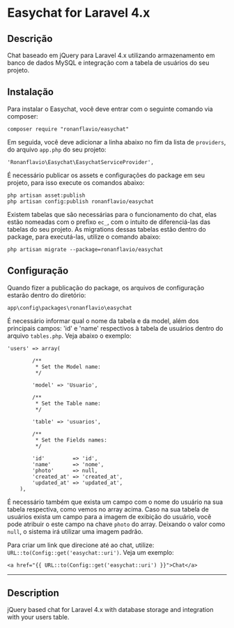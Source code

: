# Easychat for Laravel 4.x

## Descrição

Chat baseado em jQuery para Laravel 4.x utilizando armazenamento em banco de dados MySQL e integração com a tabela de usuários do seu projeto.

## Instalação

Para instalar o Easychat, você deve entrar com o seguinte comando via composer:

`composer require "ronanflavio/easychat"`

Em seguida, você deve adicionar a linha abaixo no fim da lista de `providers`, do arquivo `app.php` do seu projeto:

`'Ronanflavio\Easychat\EasychatServiceProvider',`

É necessário publicar os assets e configurações do package em seu projeto, para isso execute os comandos abaixo:

```
php artisan asset:publish
php artisan config:publish ronanflavio/easychat
```

Existem tabelas que são necessárias para o funcionamento do chat, elas estão nomeadas com o prefixo `ec_`, com o intuito de diferenciá-las das tabelas do seu projeto. As migrations dessas tabelas estão dentro do package, para executá-las, utilize o comando abaixo:

`php artisan migrate --package=ronanflavio/easychat`

## Configuração

Quando fizer a publicação do package, os arquivos de configuração estarão dentro do diretório:

`app\config\packages\ronanflavio\easychat`

É necessário informar qual o nome da tabela e da model, além dos principais campos: 'id' e 'name' respectivos à tabela de usuários dentro do arquivo `tables.php`. Veja abaixo o exemplo:

```
'users' => array(

        /**
         * Set the Model name:
         */

        'model' => 'Usuario',

        /**
         * Set the Table name:
         */

        'table' => 'usuarios',

        /**
         * Set the Fields names:
         */

        'id'         => 'id',
        'name'       => 'nome',
        'photo'      => null,
        'created_at' => 'created_at',
        'updated_at' => 'updated_at',
    ),
```

É necessário também que exista um campo com o nome do usuário na sua tabela respectiva, como vemos no array acima.
Caso na sua tabela de usuários exista um campo para a imagem de exibição do usuário, você pode atribuir o este campo na chave `photo` do array. Deixando o valor como `null`, o sistema irá utilizar uma imagem padrão.

Para criar um link que direcione até ao chat, utilize: `URL::to(Config::get('easychat::uri')`. Veja um exemplo:

`<a href="{{ URL::to(Config::get('easychat::uri') }}">Chat</a>`

-------------------------------------

## Description

jQuery based chat for Laravel 4.x with database storage and integration with your users table.
